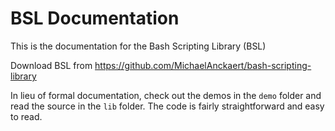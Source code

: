# BSL Documentation

This is the documentation for the Bash Scripting Library (BSL)

Download BSL from https://github.com/MichaelAnckaert/bash-scripting-library

In lieu of formal documentation, check out the demos in the `demo` folder and read the source in the `lib` folder. The code is fairly straightforward and easy to read.